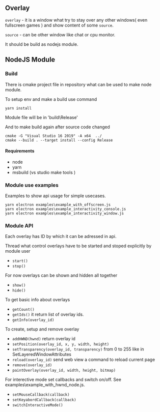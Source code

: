 ## Overlay
`overlay` - it is a window what try to stay over any other windows( even fullscreen games ) and show content of some `source`. 

`source` - can be other window like chat or cpu monitor. 

It should be build as nodejs module. 

## NodeJS Module 
### Build 
  There is cmake project file in repository what can be used to make node module. 

To setup env and make a build use command
```
yarn install
```
  Module file will be in 'build\Release\'

And to make build again after source code changed
```
cmake -G "Visual Studio 16 2019" -A x64  ../ 
cmake --build . --target install --config Release
```

#### Requirements
- node
- yarn
- msbuild (vs studio make tools )

### Module use examples
  Examples to show api usage for simple usecases. 
```
yarn electron examples\example_with_offscreen.js	  
yarn electron examples\example_interactivity_console.js
yarn electron examples\example_interactivity_window.js
```
  

### Module API
Each overlay has ID by which it can be adressed in api.

Thread what control overlays have to be started and stoped explicitly by module user
- `start()` 
- `stop()`

For now overlays can be shown and hidden all together
- `show()`
- `hide()`

To get basic info about overlays 
- `getCount()`
- `getIds()` it return list of overlay ids. 
- `getInfo(overlay_id)`

To create, setup and remove overlay
- `addHWND(hwnd)` return overlay id 
- `setPosition(overlay_id, x, y, width, height)`
- `setTransparency(overlay_id, transparency)` from 0 to 255 like in SetLayeredWindowAttributes 
- `reload(overlay_id)` send web view a command to reload current page
- `remove(overlay_id)`
- `paintOverlay(overlay_id, width, height, bitmap)` 

For interective mode set callbacks and switch on/off. See examples\example_with_hwnd_node.js. 
- `setMouseCallback(callback)` 
- `setKeyabordCallback(callback)`
- `switchInteractiveMode()` 
